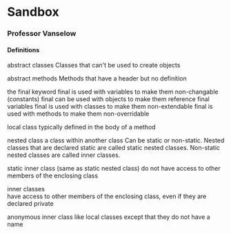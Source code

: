 # Sandbox

### Professor Vanselow

#### Definitions
abstract classes 
Classes that can't be used to create objects

abstract methods
Methods that have a header but no definition

the final keyword
final is used with variables to make them non-changable (constants)
final can be used with objects to make them reference final variables
final is used with classes to make them non-extendable
final is used with methods to make them non-overridable

local class 
typically defined in the body of a method

nested class 
a class within another class
Can be static or non-static.
Nested classes that are declared static are called static nested classes. 
Non-static nested classes are called inner classes.

static inner class (same as static nested class)
do not have access to other members of the enclosing class 

inner classes  
have access to other members of the enclosing class, 
even if they are declared private

anonymous inner class
like local classes except that they do not have a name
